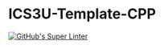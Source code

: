 # ICS3U-Template-CPP

[![GitHub's Super Linter](https://github.com/Miguel-Santacruz/ICS3U-Unit6-06-CPP/workflows/GitHub's%20Super%20Linter/badge.svg)](https://github.com/Miguel-Santacruz/ICS3U-Unit6-06-CPP/actions)
